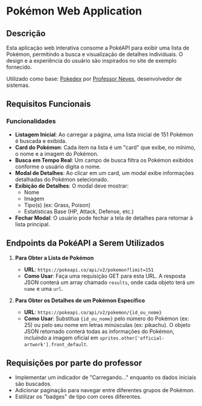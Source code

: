 # Pokémon Web Application

## Descrição
Esta aplicação web interativa consome a PokéAPI para exibir uma lista de Pokémon, permitindo a busca e visualização de detalhes individuais. O design e a experiência do usuário são inspirados no site de exemplo fornecido.

Utilizado como base: [Pokedex](https://otavionvs.github.io/Pokedex/) por [Professor Neves](https://github.com/otavionvs), desenvolvedor de sistemas.

## Requisitos Funcionais

### Funcionalidades
- **Listagem Inicial**: Ao carregar a página, uma lista inicial de 151 Pokémon é buscada e exibida.
- **Card do Pokémon**: Cada item na lista é um "card" que exibe, no mínimo, o nome e a imagem do Pokémon.
- **Busca em Tempo Real**: Um campo de busca filtra os Pokémon exibidos conforme o usuário digita o nome.
- **Modal de Detalhes**: Ao clicar em um card, um modal exibe informações detalhadas do Pokémon selecionado.
- **Exibição de Detalhes**: O modal deve mostrar:
  - Nome
  - Imagem
  - Tipo(s) (ex: Grass, Poison)
  - Estatísticas Base (HP, Attack, Defense, etc.)
- **Fechar Modal**: O usuário pode fechar a tela de detalhes para retornar à lista principal.

## Endpoints da PokéAPI a Serem Utilizados

1. **Para Obter a Lista de Pokémon**
   - **URL**: `https://pokeapi.co/api/v2/pokemon?limit=151`
   - **Como Usar**: Faça uma requisição GET para esta URL. A resposta JSON conterá um array chamado `results`, onde cada objeto terá um `name` e uma `url`.

2. **Para Obter os Detalhes de um Pokémon Específico**
   - **URL**: `https://pokeapi.co/api/v2/pokemon/{id_ou_nome}`
   - **Como Usar**: Substitua `{id_ou_nome}` pelo número do Pokémon (ex: 25) ou pelo seu nome em letras minúsculas (ex: pikachu). O objeto JSON retornado conterá todas as informações do Pokémon, incluindo a imagem oficial em `sprites.other['official-artwork'].front_default`.

## Requisições por parte do professor
- Implementar um indicador de "Carregando..." enquanto os dados iniciais são buscados.
- Adicionar paginação para navegar entre diferentes grupos de Pokémon.
- Estilizar os "badges" de tipo com cores diferentes.
